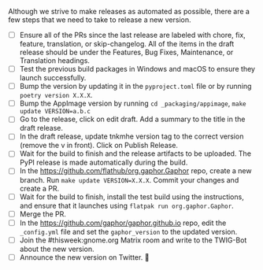 Although we strive to make releases as automated as possible, there are a few steps that we need to take to release a new version.

- [ ] Ensure all of the PRs since the last release are labeled with chore, fix, feature, translation, or skip-changelog.
All of the items in the draft release should be under the Features, Bug Fixes, Maintenance, or Translation headings.
- [ ] Test the previous build packages in Windows and macOS to ensure they launch successfully.
- [ ] Bump the version by updating it in the `pyproject.toml` file or by running `poetry version X.X.X`.
- [ ] Bump the AppImage version by running `cd _packaging/appimage`, `make update VERSION=a.b.c`
- [ ] Go to the release, click on edit draft. Add a summary to the title in the draft release.
- [ ] In the draft release, update tnkmhe version tag to the correct version (remove the v in front). Click on Publish Release.
- [ ] Wait for the build to finish and the release artifacts to be uploaded. The PyPI release is made automatically during
the build.
- [ ] In the https://github.com/flathub/org.gaphor.Gaphor repo, create a new branch. Run `make update VERSION=X.X.X`.
Commit your changes and create a PR.
- [ ] Wait for the build to finish, install the test build using the instructions, and ensure that it launches using
`flatpak run org.gaphor.Gaphor`.
- [ ] Merge the PR.
- [ ] In the https://github.com/gaphor/gaphor.github.io repo, edit the `_config.yml` file and set the `gaphor_version` to the
updated version.
- [ ] Join the #thisweek:gnome.org Matrix room and write to the TWIG-Bot about the new version.
- [ ] Announce the new version on Twitter. :tada:

